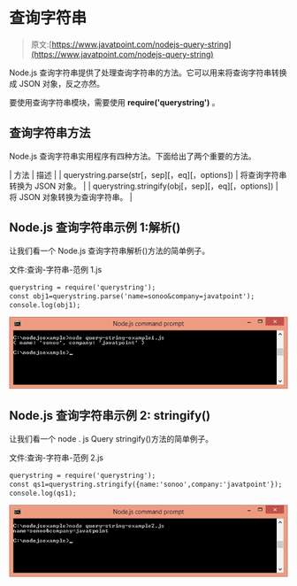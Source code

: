# 查询字符串

> 原文:[https://www.javatpoint.com/nodejs-query-string](https://www.javatpoint.com/nodejs-query-string)

Node.js 查询字符串提供了处理查询字符串的方法。它可以用来将查询字符串转换成 JSON 对象，反之亦然。

要使用查询字符串模块，需要使用 **require('querystring')** 。

## 查询字符串方法

Node.js 查询字符串实用程序有四种方法。下面给出了两个重要的方法。

| 方法 | 描述 |
| querystring.parse(str[，sep][，eq][，options]) | 将查询字符串转换为 JSON 对象。 |
| querystring.stringify(obj[，sep][，eq][，options]) | 将 JSON 对象转换为查询字符串。 |

## Node.js 查询字符串示例 1:解析()

让我们看一个 Node.js 查询字符串解析()方法的简单例子。

文件:查询-字符串-范例 1.js

```
querystring = require('querystring');
const obj1=querystring.parse('name=sonoo&company=javatpoint');
console.log(obj1);

```

![Node.js query string example 1](img/56f2871ef2687033d4009699346293a8.png)

## Node.js 查询字符串示例 2: stringify()

让我们看一个 node . js Query stringify()方法的简单例子。

文件:查询-字符串-范例 2.js

```
querystring = require('querystring');
const qs1=querystring.stringify({name:'sonoo',company:'javatpoint'});
console.log(qs1);

```

![Node.js query string example 2](img/e8e157211c1da83b36d5870e18ac3290.png)